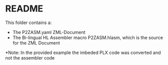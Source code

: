 # README

This folder contains a:

* The P2ZASM.yaml ZML-Document 
* The Bi-lingual HL Assembler macro P2ZASM.hlasm, which is the source for the ZML Document

*Note: In the provided example the imbeded PLX code was converted and not the assembler code
